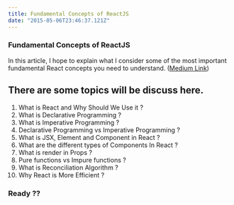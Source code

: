 ```yaml
---
title: Fundamental Concepts of ReactJS
date: "2015-05-06T23:46:37.121Z"
---
```

### Fundamental Concepts of ReactJS
In this article, I hope to explain what I consider some of the most important fundamental React concepts you need to understand.
([Medium Link](https://medium.com/@psubham94/fundamental-a2e34ddb73e4))


## There are some topics will be discuss here.
1. What is React and Why Should We Use it ?
2. What is Declarative Programming ?
3. What is Imperative Programming ?
4. Declarative Programming vs Imperative Programming ?
5. What is JSX, Element and Component in React ?
6. What are the different types of Components In React ?
7. What is render in Props ?
8. Pure functions vs Impure functions ?
9. What is Reconciliation Algorithm ?
10. Why React is More Efficient ?

### Ready ??
